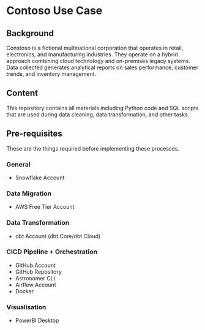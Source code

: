 # Contoso Use Case

## Background
Constoso is a fictional multinational corporation that operates in retail, electronics, and manufacturing industries. They operate on a hybrid approach combining cloud technology and on-premises legacy systems. Data collected generates analytical reports on sales performance, customer trends, and inventory management.

## Content
This repository contains all materials including Python code and SQL scripts that are used during data cleaning, data transformation, and other tasks.

## Pre-requisites
These are the things required before implementing these processes.

### General
- Snowflake Account
### Data Migration
- AWS Free Tier Account
### Data Transformation
- dbt Account (dbt Core/dbt Cloud)
### CICD Pipeline + Orchestration
- GitHub Account
- GitHub Repository
- Astronomer CLI
- Airflow Account
- Docker
### Visualisation
- PowerBI Desktop
